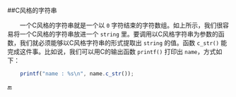 ##C风格的字符串

&emsp;&emsp;一个C风格的字符串就是一个以 `0` 字符结束的字符数组。如上所示，我们很容易将一个C风格的字符串放进一个 `string` 里。要调用以C风格字符串为参数的函数，我们就必须能够以C风格字符串的形式提取出 `string` 的值。函数 `c_str()` 能完成这件事。比如说，我们可以用C的输出函数 `printf()` 打印出 `name`，方式如下：

```javascript
    printf("name : %s\n", name.c_str());
```

🔚